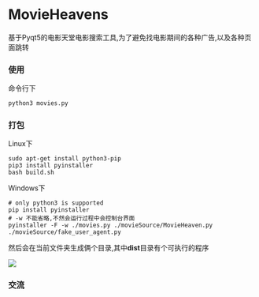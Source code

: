 # MovieHeavens

基于Pyqt5的电影天堂电影搜索工具,为了避免找电影期间的各种广告,以及各种页面跳转

### 使用

命令行下

```python
python3 movies.py
```

### 打包

Linux下

```shell
sudo apt-get install python3-pip
pip3 install pyinstaller
bash build.sh
```

Windows下

```shell
# only python3 is supported
pip install pyinstaller
# -w 不能省略,不然会运行过程中会控制台界面
pyinstaller -F -w ./movies.py ./movieSource/MovieHeaven.py ./movieSource/fake_user_agent.py
```

然后会在当前文件夹生成俩个目录,其中**dist**目录有个可执行的程序

![](http://ww2.sinaimg.cn/large/d9e82fa4jw1f7nembhbr1g20dq09nna1.gif)


### 交流

[](./resources/qcode.jpg)

